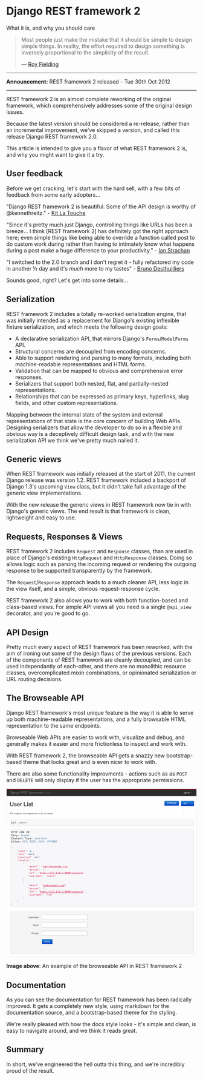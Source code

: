 # Django REST framework 2

What it is, and why you should care

> Most people just make the mistake that it should be simple to design simple things. In reality, the effort required to design something is inversely proportional to the simplicity of the result.
>
> &mdash; [Roy Fielding][cite]

---

**Announcement:** REST framework 2 released - Tue 30th Oct 2012 

---

REST framework 2 is an almost complete reworking of the original framework, which comprehensively addresses some of the original design issues.

Because the latest version should be considered a re-release, rather than an incremental improvement, we've skipped a version, and called this release Django REST framework 2.0.

This article is intended to give you a flavor of what REST framework 2 is, and why you might want to give it a try.

## User feedback

Before we get cracking, let's start with the hard sell, with a few bits of feedback from some early adopters…

"Django REST framework 2 is beautiful. Some of the API design is worthy of @kennethreitz." - [Kit La Touche][quote1]

"Since it's pretty much just Django, controlling things like URLs has been a breeze... I think [REST framework 2] has definitely got the right approach here; even simple things like being able to override a function called post to do custom work during rather than having to intimately know what happens during a post make a huge difference to your productivity." - [Ian Strachan][quote2]

"I switched to the 2.0 branch and I don't regret it - fully refactored my code in another &half; day and it's *much* more to my tastes" - [Bruno Desthuilliers][quote3]

Sounds good, right?  Let's get into some details...

## Serialization

REST framework 2 includes a totally re-worked serialization engine, that was initially intended as a replacement for Django's existing inflexible fixture serialization, and which meets the following design goals:

* A declarative serialization API, that mirrors Django's `Forms`/`ModelForms` API.
* Structural concerns are decoupled from encoding concerns.
* Able to support rendering and parsing to many formats, including both machine-readable representations and HTML forms.
* Validation that can be mapped to obvious and comprehensive error responses. 
* Serializers that support both nested, flat, and partially-nested representations.
* Relationships that can be expressed as primary keys, hyperlinks, slug fields, and other custom representations.

Mapping between the internal state of the system and external representations of that state is the core concern of building Web APIs.  Designing serializers that allow the developer to do so in a flexible and obvious way is a deceptively difficult design task, and with the new serialization API we think we've pretty much nailed it.

## Generic views

When REST framework was initially released at the start of 2011, the current Django release was version 1.2.  REST framework included a backport of Django 1.3's upcoming `View` class, but it didn't take full advantage of the generic view implementations.

With the new release the generic views in REST framework now tie in with Django's generic views.  The end result is that framework is clean, lightweight and easy to use.

## Requests, Responses & Views

REST framework 2 includes `Request` and `Response` classes, than are used in place of Django's existing `HttpRequest` and `HttpResponse` classes.  Doing so allows logic such as parsing the incoming request or rendering the outgoing response to be supported transparently by the framework.

The `Request`/`Response` approach leads to a much cleaner API, less logic in the view itself, and a simple, obvious request-response cycle.

REST framework 2 also allows you to work with both function-based and class-based views.  For simple API views all you need is a single `@api_view` decorator, and you're good to go.


## API Design

Pretty much every aspect of REST framework has been reworked, with the aim of ironing out some of the design flaws of the previous versions.  Each of the components of REST framework are cleanly decoupled, and can be used independantly of each-other, and there are no monolithic resource classes, overcomplicated mixin combinations, or opinionated serialization or URL routing decisions.

## The Browseable API

Django REST framework's most unique feature is the way it is able to serve up both machine-readable representations, and a fully browsable HTML representation to the same endpoints.

Browseable Web APIs are easier to work with, visualize and debug, and generally makes it easier and more frictionless to inspect and work with.

With REST framework 2, the browseable API gets a snazzy new bootstrap-based theme that looks great and is even nicer to work with.

There are also some functionality improvments - actions such as as `POST` and `DELETE` will only display if the user has the appropriate permissions.

![Browseable API][image]

**Image above**: An example of the browseable API in REST framework 2

## Documentation

As you can see the documentation for REST framework has been radically improved.  It gets a completely new style, using markdown for the documentation source, and a bootstrap-based theme for the styling.

We're really pleased with how the docs style looks - it's simple and clean, is easy to navigate around, and we think it reads great.

## Summary

In short, we've engineered the hell outta this thing, and we're incredibly proud of the result.

[cite]: http://roy.gbiv.com/untangled/2008/rest-apis-must-be-hypertext-driven#comment-724
[quote1]: https://twitter.com/kobutsu/status/261689665952833536
[quote2]: https://groups.google.com/d/msg/django-rest-framework/heRGHzG6BWQ/ooVURgpwVC0J
[quote3]: https://groups.google.com/d/msg/django-rest-framework/flsXbvYqRoY/9lSyntOf5cUJ
[image]: ../img/quickstart.png
[readthedocs]: https://readthedocs.org/
